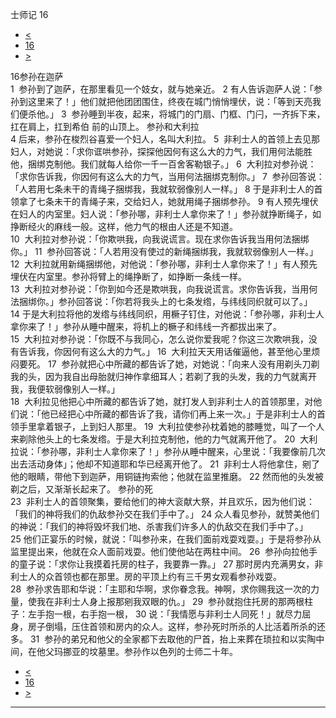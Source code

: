 ﻿





 士师记 16




* [<](bible/JDG15.md)
* [16](bible/JDG.md)
* [>](bible/JDG17.md)



 
16参孙在迦萨  
1  参孙到了迦萨，在那里看见一个妓女，就与她亲近。 
2 有人告诉迦萨人说：「参孙到这里来了！」他们就把他团团围住，终夜在城门悄悄埋伏，说：「等到天亮我们便杀他。」 
3  参孙睡到半夜，起来，将城门的门扇、门框、门闩，一齐拆下来，扛在肩上，扛到希伯 前的山顶上。 参孙和大利拉  
4 后来，参孙在梭烈谷喜爱一个妇人，名叫大利拉。 
5  非利士人的首领上去见那妇人，对她说：「求你诓哄参孙，探探他因何有这么大的力气，我们用何法能胜他，捆绑克制他。我们就每人给你一千一百舍客勒银子。」 
6  大利拉对参孙说：「求你告诉我，你因何有这么大的力气，当用何法捆绑克制你。」 
7  参孙回答说：「人若用七条未干的青绳子捆绑我，我就软弱像别人一样。」 
8 于是非利士人的首领拿了七条未干的青绳子来，交给妇人，她就用绳子捆绑参孙。 
9 有人预先埋伏在妇人的内室里。妇人说：「参孙哪，非利士人拿你来了！」参孙就挣断绳子，如挣断经火的麻线一般。这样，他力气的根由人还是不知道。  
10  大利拉对参孙说：「你欺哄我，向我说谎言。现在求你告诉我当用何法捆绑你。」 
11  参孙回答说：「人若用没有使过的新绳捆绑我，我就软弱像别人一样。」 
12  大利拉就用新绳捆绑他，对他说：「参孙哪，非利士人拿你来了！」有人预先埋伏在内室里。参孙将臂上的绳挣断了，如挣断一条线一样。  
13  大利拉对参孙说：「你到如今还是欺哄我，向我说谎言。求你告诉我，当用何法捆绑你。」参孙回答说：「你若将我头上的七条发绺，与纬线同织就可以了。」 
14 于是大利拉将他的发绺与纬线同织，用橛子钉住，对他说：「参孙哪，非利士人拿你来了！」参孙从睡中醒来，将机上的橛子和纬线一齐都拔出来了。  
15  大利拉对参孙说：「你既不与我同心，怎么说你爱我呢？你这三次欺哄我，没有告诉我，你因何有这么大的力气。」 
16  大利拉天天用话催逼他，甚至他心里烦闷要死。 
17  参孙就把心中所藏的都告诉了她，对她说：「向来人没有用剃头刀剃我的头，因为我自出母胎就归神作拿细耳人；若剃了我的头发，我的力气就离开我，我便软弱像别人一样。」  
18  大利拉见他把心中所藏的都告诉了她，就打发人到非利士人的首领那里，对他们说：「他已经把心中所藏的都告诉了我，请你们再上来一次。」于是非利士人的首领手里拿着银子，上到妇人那里。 
19  大利拉使参孙枕着她的膝睡觉，叫了一个人来剃除他头上的七条发绺。于是大利拉克制他，他的力气就离开他了。 
20  大利拉说：「参孙哪，非利士人拿你来了！」参孙从睡中醒来，心里说：「我要像前几次出去活动身体」；他却不知道耶和华已经离开他了。 
21  非利士人将他拿住，剜了他的眼睛，带他下到迦萨，用铜链拘索他；他就在监里推磨。 
22 然而他的头发被剃之后，又渐渐长起来了。 参孙的死  
23  非利士人的首领聚集，要给他们的神大衮献大祭，并且欢乐，因为他们说：「我们的神将我们的仇敌参孙交在我们手中了。」 
24 众人看见参孙，就赞美他们的神说：「我们的神将毁坏我们地、杀害我们许多人的仇敌交在我们手中了。」 
25 他们正宴乐的时候，就说：「叫参孙来，在我们面前戏耍戏耍。」于是将参孙从监里提出来，他就在众人面前戏耍。他们使他站在两柱中间。 
26  参孙向拉他手的童子说：「求你让我摸着托房的柱子，我要靠一靠。」 
27 那时房内充满男女，非利士人的众首领也都在那里。房的平顶上约有三千男女观看参孙戏耍。  
28  参孙求告耶和华说：「主耶和华啊，求你眷念我。神啊，求你赐我这一次的力量，使我在非利士人身上报那剜我双眼的仇。」 
29  参孙就抱住托房的那两根柱子：左手抱一根，右手抱一根， 
30 说：「我情愿与非利士人同死！」就尽力屈身，房子倒塌，压住首领和房内的众人。这样，参孙死时所杀的人比活着所杀的还多。 
31  参孙的弟兄和他父的全家都下去取他的尸首，抬上来葬在琐拉和以实陶中间，在他父玛挪亚的坟墓里。参孙作以色列的士师二十年。 
* [<](bible/JDG15.md)
* [16](bible/JDG.md)
* [>](bible/JDG17.md)





---









